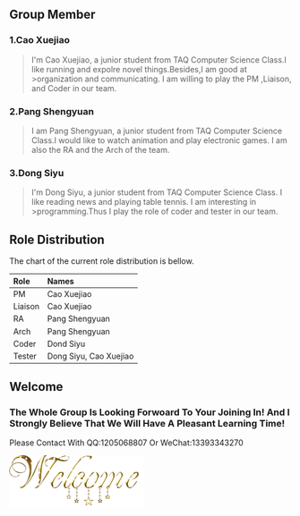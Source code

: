 
## Group Member
### 1.Cao Xuejiao

>I'm Cao Xuejiao, a junior student from TAQ Computer Science Class.I like running and expolre novel things.Besides,I am good at >organization and communicating. I am willing to play the PM ,Liaison, and Coder in our team.

### 2.Pang Shengyuan
>I am Pang Shengyuan, a junior student from TAQ Computer Science Class.I would like to watch animation and play electronic 
>games. I am also the RA and the Arch of the team.

### 3.Dong Siyu
>I'm Dong Siyu, a junior student from TAQ Computer Science Class. I like reading news and playing table tennis. I am interesting in >programming.Thus I play the role of coder and tester in our team.

## Role Distribution
The chart of the current role distribution is bellow.

| Role         | Names                  |
|:-------------|:-----------------------|
| PM           | Cao Xuejiao            |
| Liaison      | Cao Xuejiao            |
| RA           | Pang Shengyuan         |
| Arch         | Pang Shengyuan         |
| Coder        | Dond Siyu              |
| Tester       | Dong Siyu, Cao Xuejiao |

## Welcome
### The Whole Group Is Looking Forwoard To Your Joining In! And I Strongly Believe That We Will Have A Pleasant Learning Time!
Please Contact With QQ:1205068807  Or  WeChat:13393343270

![](https://github.com/She-xj/She-xj.github.io/blob/master/mmexport1584679483264.gif)

